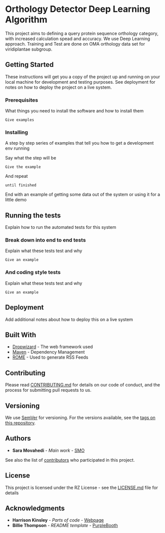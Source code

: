 # Orthology Detector Deep Learning Algorithm

This project aims to defining a query protein sequence orthology category, with increased calculation spead and accuracy. We use Deep Learning approach. Training and Test are done on OMA orthology data set for viridiplantae subgroup.

## Getting Started

These instructions will get you a copy of the project up and running on your local machine for development and testing purposes. See deployment for notes on how to deploy the project on a live system.

### Prerequisites

What things you need to install the software and how to install them

```
Give examples
```

### Installing

A step by step series of examples that tell you how to get a development env running

Say what the step will be

```
Give the example
```

And repeat

```
until finished
```

End with an example of getting some data out of the system or using it for a little demo

## Running the tests

Explain how to run the automated tests for this system

### Break down into end to end tests

Explain what these tests test and why

```
Give an example
```

### And coding style tests

Explain what these tests test and why

```
Give an example
```

## Deployment

Add additional notes about how to deploy this on a live system

## Built With

* [Dropwizard](http://www.dropwizard.io/1.0.2/docs/) - The web framework used
* [Maven](https://maven.apache.org/) - Dependency Management
* [ROME](https://rometools.github.io/rome/) - Used to generate RSS Feeds

## Contributing

Please read [CONTRIBUTING.md](https://gitlab.rijkzwaan.com/SMO/b24679402957c63ec426) for details on our code of conduct, and the process for submitting pull requests to us.

## Versioning

We use [SemVer](http://semver.org/) for versioning. For the versions available, see the [tags on this repository](https://gitlab.rijkzwaan.com/SMO/ML_orthology/tags). 

## Authors

* **Sara Movahedi** - *Main work* - [SMO](https://gitlab.rijkzwaan.com/SMO)

See also the list of [contributors](https://gitlab.rijkzwaan.com/SMO/ML_orthology/contributors) who participated in this project.

## License

This project is licensed under the RZ License - see the [LICENSE.md](LICENSE.md) file for details

## Acknowledgments

* **Harrison Kinsley** - *Parts of code* - [Webpage](https://pythonprogramming.net/)
* **Billie Thompson** - *README template* - [PurpleBooth](https://github.com/PurpleBooth)
